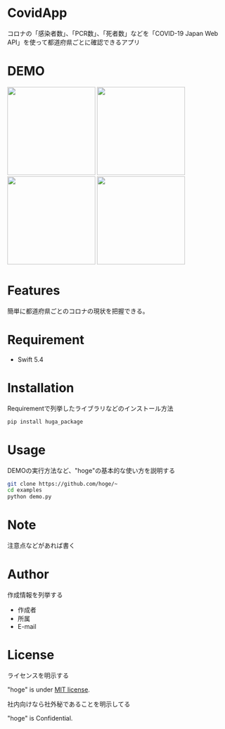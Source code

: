# CovidApp

コロナの「感染者数」、「PCR数」、「死者数」などを「COVID-19 Japan Web API」を使って都道府県ごとに確認できるアプリ

# DEMO

<img src="https://user-images.githubusercontent.com/46737524/118427749-eab0aa80-b708-11eb-9767-46c30035ccf5.png" width="200"> <img src="https://user-images.githubusercontent.com/46737524/118428157-c43f3f00-b709-11eb-998c-76f36d9686fc.png" width="200"> <img src="https://user-images.githubusercontent.com/46737524/118428361-3adc3c80-b70a-11eb-99ab-31947475f9d9.png" width="200"> <img src="https://user-images.githubusercontent.com/46737524/118428410-5a736500-b70a-11eb-91bc-dc829cd006ee.png" width="200">

# Features

簡単に都道府県ごとのコロナの現状を把握できる。

# Requirement

* Swift 5.4

# Installation

Requirementで列挙したライブラリなどのインストール方法

```bash
pip install huga_package
```

# Usage

DEMOの実行方法など、"hoge"の基本的な使い方を説明する

```bash
git clone https://github.com/hoge/~
cd examples
python demo.py
```

# Note

注意点などがあれば書く

# Author

作成情報を列挙する

* 作成者
* 所属
* E-mail

# License
ライセンスを明示する

"hoge" is under [MIT license](https://en.wikipedia.org/wiki/MIT_License).

社内向けなら社外秘であることを明示してる

"hoge" is Confidential.
